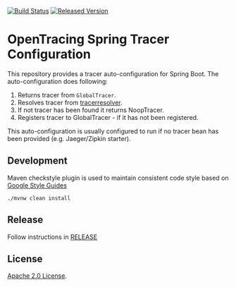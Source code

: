 [![Build Status][ci-img]][ci] [![Released Version][maven-img]][maven]

# OpenTracing Spring Tracer Configuration
This repository provides a tracer auto-configuration for Spring Boot.
The auto-configuration does following:

1. Returns tracer from `GlobalTracer`.
2. Resolves tracer from [tracerresolver](https://github.com/opentracing-contrib/java-tracerresolver).
3. If not tracer has been found it returns NoopTracer.
4. Registers tracer to GlobalTracer - if it has not been registered.

This auto-configuration is usually configured to run if no tracer bean has been provided (e.g. Jaeger/Zipkin starter).

## Development
Maven checkstyle plugin is used to maintain consistent code style based on [Google Style Guides](https://github.com/google/styleguide)

```shell
./mvnw clean install
```

## Release
Follow instructions in [RELEASE](RELEASE.md)

   [ci-img]: https://travis-ci.org/opentracing-contrib/java-spring-tracer-configuration.svg?branch=master
   [ci]: https://travis-ci.org/opentracing-contrib/java-spring-tracer-configuration
   [maven-img]: https://img.shields.io/maven-central/v/io.opentracing.contrib/java-spring-tracer-configuration.svg?maxAge=2592000
   [maven]: http://search.maven.org/#search%7Cga%7C1%7Cjava-spring-tracer-configuration

## License

[Apache 2.0 License](./LICENSE).
